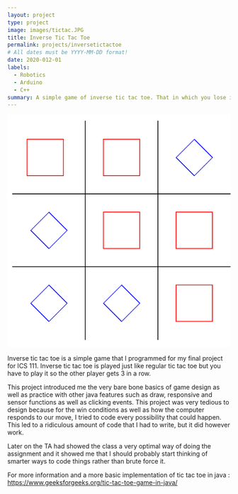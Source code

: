 ```yaml
---
layout: project
type: project
image: images/tictac.JPG
title: Inverse Tic Tac Toe
permalink: projects/inversetictactoe
# All dates must be YYYY-MM-DD format!
date: 2020-012-01
labels:
  - Robotics
  - Arduino
  - C++
summary: A simple game of inverse tic tac toe. That in which you lose if you get 3 in a row.
---
```


<div class="ui small rounded images">
  <img class="ui image" src="../images/game.png">
</div>

Inverse tic tac toe is a simple game that I programmed for my final project for ICS 111. Inverse tic tac toe is played just like regular tic tac toe but you have to play it so the other player gets 3 in a row. 

This project introduced me the very bare bone basics of game design as well as practice with other java features such as draw, responsive and sensor functions as well as clicking events. This project was very tedious to design because for the win conditions as well as how the computer responds to our move, I tried to code every possibility that could happen. This led to a ridiculous amount of code that I had to write, but it did however work. 

Later on the TA had showed the class a very optimal way of doing the assignment and it showed me that I should probably start thinking of smarter ways to code things rather than brute force it.

For more information and a more basic implementation of tic tac toe in java : https://www.geeksforgeeks.org/tic-tac-toe-game-in-java/
